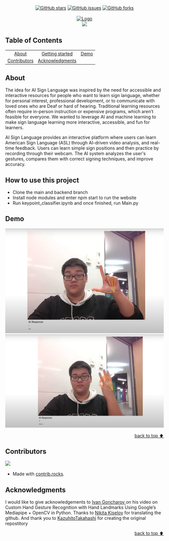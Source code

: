 <div align="center">
    <a href="https://github.com/YousefIbrahimismail/Project-README-Template/stargazers"><img alt="GitHub stars" src="https://img.shields.io/github/stars/YousefIbrahimismail/Project-README-Template?color=yellow&label=Project%20Stars&style=for-the-badge"></a>
    <a href="https://github.com/YousefIbrahimismail/Project-README-Template/issues"><img alt="GitHub issues" src="https://img.shields.io/github/issues/YousefIbrahimismail/Project-README-Template?color=brightgreen&label=issues&style=for-the-badge"></a>
    <a href="https://github.com/YousefIbrahimismail/Project-README-Template/network"><img alt="GitHub forks" src="https://img.shields.io/github/forks/YousefIbrahimismail/Project-README-Template?color=9cf&label=forks&style=for-the-badge"></a>
</div>
<br>

<div align="center">
    <a href="CTRL-HACK-DEL" target="_blank">
        <img src="https://user-images.githubusercontent.com/59213365/198116794-365cd9b5-e705-4111-a249-85ed713b9c87.jpg" 
        alt="Logo" height="300" width="auto">
    </a>
</div>

<div align="center">
<img src="https://readme-typing-svg.demolab.com?font=Fira+Code&size=22&duration=4000&pause=5000&background=FFFFFF00&center=true&vCenter=true&multiline=true&width=435&lines=Sign-Language-AI-Model">
</div>

## Table of Contents<!-- Optional -->
<dev align="center">
<table align="center">
        <tr>
            <td><a href="#about">About</a></td>        
            <td><a href="#how-to-use-this-project">Getting started</td>
            <td><a href="#demo">Demo</a></td>
        </tr>
        <tr>
            <td><a href="#contributors">Contributors</a></td>
            <td><a href="#acknowledgments">Acknowledgments</a></td>
        </tr>
</table>
</dev>


## About
The idea for AI Sign Language was inspired by the need for accessible and interactive resources for people who want to learn sign language, whether for personal interest, professional development, or to communicate with loved ones who are Deaf or hard of hearing. Traditional learning resources often require in-person instruction or expensive programs, which aren’t feasible for everyone. We wanted to leverage AI and machine learning to make sign language learning more interactive, accessible, and fun for learners.

AI Sign Language provides an interactive platform where users can learn American Sign Language (ASL) through AI-driven video analysis, and real-time feedback. Users can learn simple sign positions and then practice by recording through their webcam. The AI system analyzes the user's gestures, compares them with correct signing techniques, and improve accuracy.

## How to use this project<!-- Required -->
- Clone the main and backend branch
- Install node modules and enter npm start to run the website
- Run keypoint_classifier.ipynb and once finished, run Main.py


## Demo<!-- Required -->
![Demo Photo](src/photos/image.png)
![Demo Photo](src/photos/image2.png)


<p align="right"><a href="#how-to-use-this-project">back to top ⬆️</a></p>

## Contributors<!-- Required -->

<a href="https://github.com/imanoob1118/CTRL-HACK-DEL/graphs/contributors">
  <img src="https://contrib.rocks/image?repo=imanoob1118/CTRL-HACK-DEL" />
</a>

- Made with [contrib.rocks](https://contrib.rocks).


## Acknowledgments<!-- Optional -->
I would like to give acknowledgements to <a href="https://www.youtube.com/watch?v=a99p_fAr6e4&list=PL0FM467k5KSyt5o3ro2fyQGt-6zRkHXRv"> Ivan Goncharov </a> on his video on Custom Hand Gesture Recognition with Hand Landmarks Using Google’s Mediapipe + OpenCV in Python. Thanks to <a href="https://github.com/kinivi/hand-gesture-recognition-mediapipe">Nikita Kiselov</a> for translating the github. And thank you to <a href="https://github.com/Kazuhito00/hand-gesture-recognition-using-mediapipe">KazuhitoTakahashi</a> for creating the original repostitory
 
<p align="right"><a href="#how-to-use-this-project">back to top ⬆️</a></p>


